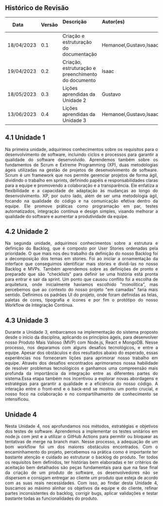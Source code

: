 ## Histórico de Revisão

| Data       | Versão | Descrição            | Autor(es)                                                   |
| ---------- | ------ | -------------------- | ------------------------------------------------------------ |
| 18/04/2023 | 0.1 | Criação e estruturação do documentação | Hemanoel,Gustavo,Isaac |
| 19/04/2023 | 0.2 | Criação, estruturação e preenchimento do documento | Isaac |
| 18/05/2023 | 0.3 | Lições aprendidas da Unidade 2 | Gustavo |
| 13/06/2023 | 0.4 | Lições aprendidas da Unidade 3 | Hemanoel,Gustavo,Isaac |

## 4.1 Unidade 1
<div style="text-align: justify">

Na primeira unidade, adquirimos conhecimentos sobre os requisitos para o desenvolvimento de software, incluindo ciclos e processos para garantir a qualidade do software desenvolvido. Aprendemos também sobre os fundamentos de Scrum e Extreme Programming (XP), duas metodologias ágeis utilizadas na gestão de projetos de desenvolvimento de software.
Scrum é um framework que nos permite gerenciar projetos de forma ágil, dividindo o trabalho em sprints, definindo papéis e responsabilidades claras para a equipe e promovendo a colaboração e a transparência. Ele enfatiza a flexibilidade e a capacidade de adaptação às mudanças ao longo do desenvolvimento.
XP, por outro lado, além de ser uma metodologia ágil, focando na qualidade do código e na comunicação efetiva dentro da equipe. Ele promove práticas como programação em par, testes automatizados, integração contínua e design simples, visando melhorar a qualidade do software e aumentar a produtividade da equipe.
</div>

## 4.2 Unidade 2
<div style="text-align: justify">

Na segunda unidade, adquirimos conhecimentos sobre a estrutura e definição do Backlog, que é composto por User Stories ordenadas pela prioridade. O que mais nos deu trabalho da definição do nosso Backlog foi a decomposição dos temas em stories. Foi ao iniciar a ornamentação da interface que conseguimos identificar mais stories e dividi-las no nosso Backlog e MVPs.
Também aprendemos sobre as definições de pronto e preparado que são "checklists" para definir se uma história está pronta para entrar e sair da sprint. Um ponto que causou conflito foi a escolha de arquitetura, onde inicialmente haviamos escolhido "monolítica", mas percebemos que ao contexto do nosso projeto "em camadas" faria mais sentido.
Definimos os padrões UI do projeto, onde foram definidas as telas, paletas de cores, tipografia e ícones e por fim o protótipo do nosso Workflow de Integração Contínua.
</div>


## 4.3 Unidade 3

<div style="text-align: justify">

Durante a Unidade 3, embarcamos na implementação do sistema proposto desde o início da disciplina, aplicando os princípios ágeis, para desenvolver nosso Produto Mais Valioso (MVP) com Node.js, React e MongoDB. Nesse processo, nos deparamos com alguns desafios tecnológicos, e entre a equipe. Apesar dos obstáculos  e dos resultados abaixo do esperado, essas experiências nos forneceram lições para aprimorar nosso trabalho em equipe. 
Através dos desafios encontrados aprimoramos nossa habilidade de resolver problemas tecnológicos  e ganhamos uma compreensão mais profunda da importância da integração entre as diferentes partes do sistema.Essa etapa também nos incentivou a explorar novas abordagens e estratégias para garantir a qualidade e a eficiência do nosso código. A interação entre o front-end e o back-end se mostrou um ponto crucial, e nosso foco na colaboração e no compartilhamento de conhecimento se intensificou.
</div>

## Unidade 4 

<div style="text-align: justify">

Nesta Unidade 4, nos aprofundamos nos métodos, estratégias e objetivos dos testes de software. Aprendemos a implementar os testes unitários em node.js com jest e a utilizar o GitHub Actions para permitir ou bloquear as tentativas de merge na branch main. Nesse processo, a adequação de um bom workflow foi um dos maiores obstáculos encontrados. 
Com o encaminhamento do projeto, percebemos na prática como é importante ter bastante atenção e cuidado ao estruturar o backlog do produto. Ter todos os requisitos bem definidos, ter histórias bem elaboradas e ter critérios de aceitação bem detalhados são peças fundamentais para que na fase final da criação de um produto de software, os desenvolvedores não se dispersem e consigam entregar ao cliente um produto que esteja de acordo com as suas reais necessidades. 
Com isso, ao findar desta Unidade 4, buscamos ao máximo alinhar os objetivos da equipe e do cliente, refinar partes inconsistentes do backlog, corrigir bugs, aplicar validações e testar bastante todas as funcionalidades do produto.  
</div>
